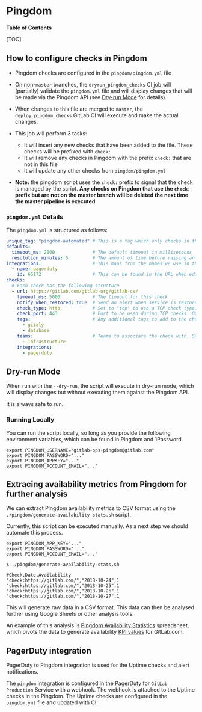 # Pingdom

**Table of Contents**

[TOC]

## How to configure checks in Pingdom

* Pingdom checks are configured in the `pingdom/pingdom.yml` file
* On non-`master` branches, the `dryrun_pingdom_checks` CI job will (partially) validate the `pingdom.yml` file and will display changes that will be made via the Pingdom API (see [Dry-run Mode](#dry-run-mode) for details).
* When changes to this file are merged to `master`, the `deploy_pingdom_checks` GitLab CI will execute and make the actual changes:
* This job will perform 3 tasks:
  * It will insert any new checks that have been added to the file. These checks will be prefixed with `check:`
  * It will remove any checks in Pingdom with the prefix `check:` that are not in this file
  * It will update any other checks from `pingdom/pingdom.yml`

* **Note:** the pingdom script uses the `check:` prefix to signal that the check is managed by the script. **Any checks on Pingdom that use the `check:` prefix but are not on the master branch will be deleted the next time the master pipeline is executed**

### `pingdom.yml` Details

The `pingdom.yml` is structured as follows:

```yaml
unique_tag: "pingdom-automated" # This is a tag which only checks in this file should include
defaults:
  timeout_ms: 2000              # The default timeout in milliseconds
  resolution_minutes: 5         # The amount of time before raising an alert
integrations:                   # This maps from the names we use in this document to the IDS pingdom needs
  - name: pagerduty
    id: 65172                   # This can be found in the URL when editing an integration
checks:
  # Each check has the following structure
  - url: https://gitlab.com/gitlab-org/gitlab-ce/
    timeout_ms: 5000            # The timeout for this check
    notify_when_restored: true  # Send an alert when service is restored
    check_type: http            # Set to "tcp" to use a TCP check type. Other values are ignored, and http checks are created.
    check_port: 443             # Port to be used during TCP checks. Otherwise ignored.
    tags:                       # Any additional tags to add to the check
      - gitaly
      - database
    teams:                      # Teams to associate the check with. See Pingdom for a list of teams
      - Infrastructure
    integrations:
      - pagerduty
```

## Dry-run Mode

When run with the `--dry-run`, the script will execute in dry-run mode, which will display changes but without executing them against the Pingdom API.

It is always safe to run.

### Running Locally

You can run the script locally, so long as you provide the following environment variables, which can be found in Pingdom and 1Password.

```
export PINGDOM_USERNAME="gitlab-ops+pingdom@gitlab.com"
export PINGDOM_PASSWORD="..."
export PINGDOM_APPKEY="..."
export PINGDOM_ACCOUNT_EMAIL="..."
```

## Extracing availability metrics from Pingdom for further analysis

We can extract Pingdom availability metrics to CSV format using the `./pingdom/generate-availability-stats.sh` script.

Currently, this script can be executed manually. As a next step we should automate this process.

```shell
export PINGDOM_APP_KEY="..."
export PINGDOM_PASSWORD="..."
export PINGDOM_ACCOUNT_EMAIL="..."

$ ./pingdom/generate-availability-stats.sh

#Check,Date,Availability
"check:https://gitlab.com/","2018-10-24",1
"check:https://gitlab.com/","2018-10-25",1
"check:https://gitlab.com/","2018-10-26",1
"check:https://gitlab.com/","2018-10-27",1
```

This will generate raw data in a CSV format. This data can then be analysed further using Google Sheets or other analysis tools.

An example of this analysis is [Pingdom Availability Statistics](https://docs.google.com/spreadsheets/d/1Wn760s-neVJU5Jzd--24BwsoSkezF5vacBaHpxwgMpA/edit) spreadsheet, which pivots the data to generate availability
[KPI values](https://docs.google.com/document/d/1NNne33rOtkrogqWRzdQZ4U3kiZdc2PC6B44WCpmQpNc/edit#) for GitLab.com.

## PagerDuty integration

PagerDuty to Pingdom integration is used for the Uptime checks and alert notifications.

The `pingdom` integration is configured in the PagerDuty for `GitLab Production` Service with a webhook. The webhook is attached to the Uptime checks in the Pingdom. The Uptime checks are configured in the `pingdom.yml` file and updated with CI.
